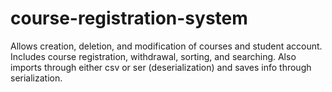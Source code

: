 # course-registration-system
Allows creation, deletion, and modification of courses and student account.
Includes course registration, withdrawal, sorting, and searching.
Also imports through either csv or ser (deserialization) and saves info through serialization.
